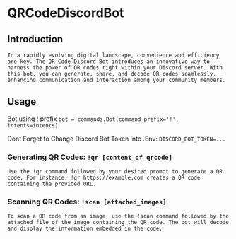# QRCodeDiscordBot

## Introduction
    In a rapidly evolving digital landscape, convenience and efficiency are key. The QR Code Discord Bot introduces an innovative way to harness the power of QR codes right within your Discord server. With this bot, you can generate, share, and decode QR codes seamlessly, enhancing communication and interaction among your community members.



## Usage

Bot using ! prefix `bot = commands.Bot(command_prefix='!', intents=intents)` 

Dont Forget to Change Discord Bot Token into .Env: `DISCORD_BOT_TOKEN=...`


### Generating QR Codes: `!qr [content_of_qrcode]`
       
    Use the !qr command followed by your desired prompt to generate a QR code. For instance, !qr https://example.com creates a QR code containing the provided URL.




### Scanning QR Codes: `!scan [attached_images]`

    To scan a QR code from an image, use the !scan command followed by the attached file of the image containing the QR code. The bot will decode and display the information embedded in the code.
